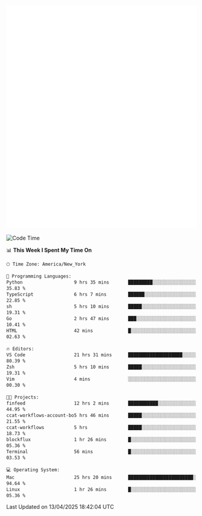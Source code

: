 <a href="https://github.com/jstrieb/github-stats">
 
![](https://github.com/evanhuang117/github-stats/blob/master/generated/overview.svg)
![](https://github.com/evanhuang117/github-stats/blob/master/generated/languages.svg)

</a>

<!--START_SECTION:waka-->
![Code Time](http://img.shields.io/badge/Code%20Time-785%20hrs%206%20mins-blue)

📊 **This Week I Spent My Time On** 

```text
🕑︎ Time Zone: America/New_York

💬 Programming Languages: 
Python                   9 hrs 35 mins       █████████░░░░░░░░░░░░░░░░   35.83 % 
TypeScript               6 hrs 7 mins        ██████░░░░░░░░░░░░░░░░░░░   22.85 % 
sh                       5 hrs 10 mins       █████░░░░░░░░░░░░░░░░░░░░   19.31 % 
Go                       2 hrs 47 mins       ███░░░░░░░░░░░░░░░░░░░░░░   10.41 % 
HTML                     42 mins             █░░░░░░░░░░░░░░░░░░░░░░░░   02.63 % 

🔥 Editors: 
VS Code                  21 hrs 31 mins      ████████████████████░░░░░   80.39 % 
Zsh                      5 hrs 10 mins       █████░░░░░░░░░░░░░░░░░░░░   19.31 % 
Vim                      4 mins              ░░░░░░░░░░░░░░░░░░░░░░░░░   00.30 % 

🐱‍💻 Projects: 
finfeed                  12 hrs 2 mins       ███████████░░░░░░░░░░░░░░   44.95 % 
ccat-workflows-account-bo5 hrs 46 mins       █████░░░░░░░░░░░░░░░░░░░░   21.55 % 
ccat-workflows           5 hrs               █████░░░░░░░░░░░░░░░░░░░░   18.73 % 
blockflux                1 hr 26 mins        █░░░░░░░░░░░░░░░░░░░░░░░░   05.36 % 
Terminal                 56 mins             █░░░░░░░░░░░░░░░░░░░░░░░░   03.53 % 

💻 Operating System: 
Mac                      25 hrs 20 mins      ████████████████████████░   94.64 % 
Linux                    1 hr 26 mins        █░░░░░░░░░░░░░░░░░░░░░░░░   05.36 % 
```


 Last Updated on 13/04/2025 18:42:04 UTC
<!--END_SECTION:waka-->

